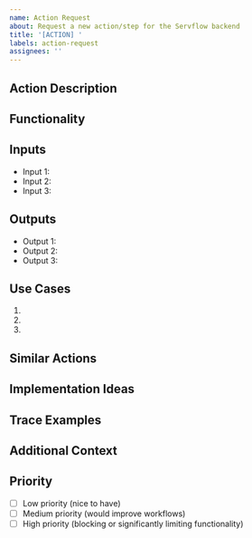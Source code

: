 ```yaml
---
name: Action Request
about: Request a new action/step for the Servflow backend
title: '[ACTION] '
labels: action-request
assignees: ''
---
```


## Action Description
<!-- A clear and concise description of the action you'd like to see added -->

## Functionality
<!-- Describe what this action should do and how it should work -->

## Inputs
<!-- List the inputs this action would need -->
- Input 1: <!-- description, type, example -->
- Input 2:
- Input 3:

## Outputs
<!-- List the expected outputs from this action -->
- Output 1: <!-- description, type, example -->
- Output 2:
- Output 3:

## Use Cases
<!-- Describe the use cases for this action -->
1. 
2. 
3. 

## Similar Actions
<!-- Are there any existing actions that are similar? How is this different? -->

## Implementation Ideas
<!-- If you have ideas about how this might be implemented, share them here -->

## Trace Examples
<!-- If you have trace examples that would benefit from this action, please provide them -->

## Additional Context
<!-- Add any other context, examples, or references -->

## Priority
<!-- How important is this action to your workflows? -->
- [ ] Low priority (nice to have)
- [ ] Medium priority (would improve workflows)
- [ ] High priority (blocking or significantly limiting functionality)